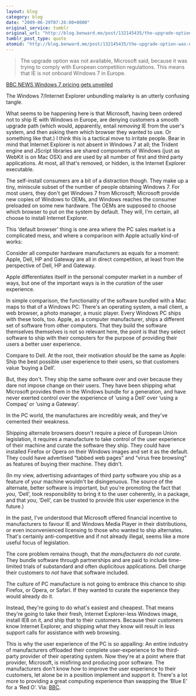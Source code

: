 ```yaml
---
layout: blog
category: blog
date: "2009-06-29T07:26:00+0000"
original_service: tumblr
original_url: "http://blog.benward.me/post/132145435/the-upgrade-option-was-not-available-microsoft"
tumblr_post_type: quote
atomid: "http://blog.benward.me/post/132145435/the-upgrade-option-was-not-available-microsoft"
---
```

> The upgrade option was not available, Microsoft said, because it was trying to comply with European competition regulations. This means that IE is not onboard Windows 7 in Europe.

<a href="http://news.bbc.co.uk/2/hi/technology/8118749.stm">BBC NEWS Windows 7 pricing gets unveiled</a>

The Windows 7/Internet Explorer unbundling malarky is an utterly confusing tangle.

What seems to be happening here is that Microsoft, having been ordered not to ship IE with Windows in Europe, are denying customers a smooth upgrade path (which would, apparently, entail _removing_ IE from the user's system, and then asking them which browser they wanted to use. Or something like that.) I think this is a tactical move to irritate people. Bear in mind that Internet Explorer is not absent in Windows 7 at all; the Trident engine and JScript libraries are shared components of Windows (just as WebKit is on Mac OSX) and are used by all number of first and third party applications. At most, all that's removed, or hidden, is the Internet Explorer executable.

The self-install consumers are a bit of a distraction though. They make up a tiny, miniscule subset of the number of people obtaining Windows 7. For most users, they don't get Windows 7 from Microsoft; Microsoft provide new copies of Windows to OEMs, and Windows reaches the consumer preloaded on some new hardware. The OEMs are supposed to choose which browser to put on the system by default. They will, I'm certain, all choose to install Internet Explorer.

This ‘default browser’ thing is one area where the PC sales market is a complicated mess, and where a comparison with Apple actually kind-of works:

Consider all computer hardware manufacturers as equals for a moment: Apple, Dell, HP and Gateway are all in direct competition, at least from the perspective of Dell, HP and Gateway.

Apple differentiates itself in the personal computer market in a number of ways, but one of the important ways is in the _curation_ of the user experience.

In simple comparison, the functionality of the software bundled with a Mac maps to that of a Windows PC: There's an operating system, a mail client, a web browser, a photo manager, a music player. Every Windows PC ships with these tools, too. Apple, as a computer manufacturer, ships a different set of software from other computers. That they build the software themselves themselves is not so relevant here, the point is that they select software to ship with their computers for the purpose of providing their users a better user experience.

Compare to Dell. At the root, their motivation _should_ be the same as Apple: Ship the best possible user experience to their users, so that customers value ‘buying a Dell’. 

But, they don't. They ship the same software over and over because they dare not impose change on their users. They have been shipping what Microsoft provides them in the Windows bundle for a generation, and have never exerted control over the experience of ‘using a Dell’ over ‘using a Compaq’ or ‘using a Gateway’.

In the PC world, the manufactures are incredibly weak, and they've cemented their weakness.

Shipping alternate browsers doesn't require a piece of European Union legislation, it requires a manufacture to take control of the user experience of their machine and curate the software they ship. They could have installed Firefox or Opera on their Windows images and set it as the default. They could have advertised “tabbed web pages” and “virus free browsing” as features of buying their machine. They didn't. 

<aside>(In my view, advertising advantages of third party software you ship as a feature of your machine wouldn't be disingenuous. The source of the alternate, better software is important, but you're promoting the fact that <em>you</em>, ‘Dell’, took responsibility to bring it to the user coherently, in a package, and that <em>you</em>, ‘Dell’, can be trusted to provide this user experience in the future.)</aside>

In the past, I've understood that Microsoft offered financial incentive to manufacturers to favour IE and Windows Media Player in their distributions, or even inconvenienced licensing to those who wanted to ship alternates. That's certainly anti-competitive and if not already illegal, seems like a more useful focus of legislation.

The core problem remains though, that _the manufacturers do not curate_. They bundle software through partnerships and are paid to include time-limited trials of substandard and often duplicitous applications. Dell charge their customers to _not_ have that software included.

The culture of PC manufacture is not going to embrace this chance to ship Firefox, or Opera, or Safari. If they wanted to curate the experience they would already do it. 

Instead, they're going to do what's easiest and cheapest. That means they're going to take their fresh, Internet Explorer-less Windows image, install IE8 on it, and ship that to their customers. Because their customers know Internet Explorer, and shipping what they know will result in less support calls for assistance with web browsing.

This is why the user experience of the PC is so appalling: An entire industry of manufacturers offloaded their complete user-experience to the third-party provider of their operating system. Now they're at a point where that provider, Microsoft, is misfiring and producing poor software. The manufacturers don't know _how_ to improve the user experience to their customers, let alone be in a position implement and support it. There's a lot more to providing a great computing experience than swapping the ‘Blue E’ for a ‘Red O’.
Via: [BBC](http://news.bbc.co.uk/2/hi/technology/8118749.stm).
